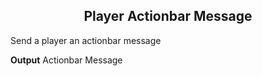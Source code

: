 <h2 style="text-align:center;"> Player Actionbar Message</h2>

Send a player an actionbar message
<br>

**Output**
Actionbar Message
<br>

